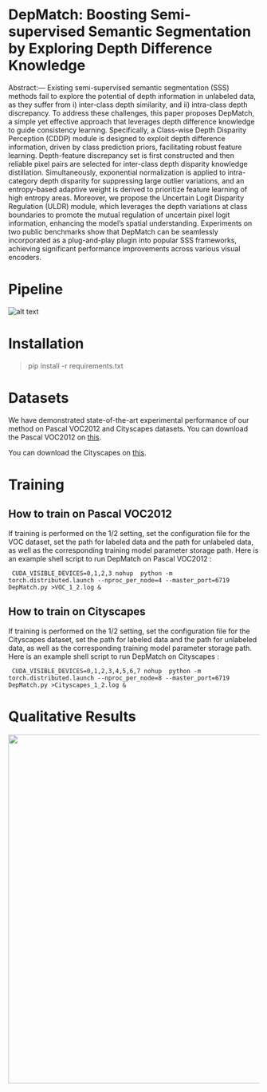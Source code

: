 # DepMatch: Boosting Semi-supervised  Semantic Segmentation by Exploring  Depth Difference Knowledge

Abstract:— Existing semi-supervised semantic segmentation (SSS) methods fail to explore the potential of depth information in unlabeled data, as they suffer from i) inter-class depth similarity, and ii) intra-class depth discrepancy. To address these challenges,  this paper proposes DepMatch, a simple yet effective approach that leverages  depth difference knowledge to guide consistency learning. Specifically, a Class-wise Depth Disparity Perception (CDDP) module is designed to exploit depth difference information, driven by class prediction priors, facilitating  robust feature learning. Depth-feature discrepancy set is first constructed and then reliable pixel pairs are selected for inter-class depth disparity knowledge distillation. Simultaneously, exponential normalization is applied to intra-category depth disparity for suppressing large outlier variations, and an entropy-based adaptive weight is derived to prioritize feature learning of high entropy areas. Moreover, we propose the Uncertain Logit Disparity Regulation (ULDR) module, which leverages the depth variations at class boundaries to promote  the mutual regulation of uncertain pixel logit information, enhancing the model’s spatial understanding.  Experiments on two public benchmarks show that DepMatch  can be seamlessly  incorporated as a plug-and-play plugin into popular SSS frameworks, achieving significant performance improvements across various visual encoders. 

# Pipeline
![alt text](https://github.com/Anonymous-DepMatch/DepMatch/blob/main/Fig/Net.png)


# Installation
> pip install -r requirements.txt

# Datasets
We have demonstrated state-of-the-art experimental performance of our method on Pascal VOC2012 and Cityscapes datasets.
You can download the Pascal VOC2012 on [this](http://host.robots.ox.ac.uk/pascal/VOC/voc2012/index.html).

You can download the Cityscapes on [this](https://www.cityscapes-dataset.com/).

# Training 
## How to train on Pascal VOC2012
If training is performed on the 1/2 setting, set the configuration file for the VOC dataset, set the path  for labeled data and the path  for unlabeled data, as well as the corresponding training model parameter storage path. Here is an example shell script to run DepMatch on Pascal VOC2012 :

     CUDA_VISIBLE_DEVICES=0,1,2,3 nohup  python -m torch.distributed.launch --nproc_per_node=4 --master_port=6719   DepMatch.py >VOC_1_2.log &


## How to train on Cityscapes
 If training is performed on the 1/2 setting, set the configuration file for the Cityscapes dataset, set the path  for labeled data and the path  for unlabeled data, as well as the corresponding training model parameter storage path. Here is an example shell script to run DepMatch on Cityscapes :

     CUDA_VISIBLE_DEVICES=0,1,2,3,4,5,6,7 nohup  python -m torch.distributed.launch --nproc_per_node=8 --master_port=6719   DepMatch.py >Cityscapes_1_2.log &

# Qualitative Results

<img src="https://github.com/Anonymous-DepMatch/DepMatch/blob/main/Fig/Results.png" width="700">



